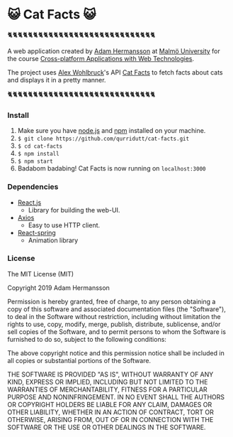 # 😺 Cat Facts 😺

🐈🐈🐈🐈🐈🐈🐈🐈🐈🐈🐈🐈🐈🐈🐈🐈🐈🐈🐈🐈🐈🐈🐈🐈🐈🐈🐈🐈🐈

A web application created by [Adam Hermansson](https://github.com/qurridutt) at [Malmö University](https://mau.se/) for the course [Cross-platform Applications with Web Technologies](https://edu.mah.se/en/Course/DA355A).

The project uses [Alex Wohlbruck](https://github.com/alexwohlbruck)'s API [Cat Facts](https://github.com/alexwohlbruck/cat-facts) to fetch facts about cats and displays it in a pretty manner.

🐈🐈🐈🐈🐈🐈🐈🐈🐈🐈🐈🐈🐈🐈🐈🐈🐈🐈🐈🐈🐈🐈🐈🐈🐈🐈🐈🐈🐈

### Install

1. Make sure you have [node.js](https://nodejs.org/en/) and [npm](https://www.npmjs.com/get-npm) installed on your machine.
2. `$ git clone https://github.com/qurridutt/cat-facts.git`
3. `$ cd cat-facts`
4. `$ npm install`
5. `$ npm start`
6. Badabom badabing! Cat Facts is now running on `localhost:3000`

### Dependencies

* [React.js](https://reactjs.org/)
  * Library for building the web-UI.
* [Axios](https://github.com/axios/axios)
  * Easy to use HTTP client.
* [React-spring](https://www.react-spring.io/)
  * Animation library

### License

The MIT License (MIT)

Copyright 2019 Adam Hermansson

Permission is hereby granted, free of charge, to any person obtaining a copy of this software and associated documentation files (the "Software"), to deal in the Software without restriction, including without limitation the rights to use, copy, modify, merge, publish, distribute, sublicense, and/or sell copies of the Software, and to permit persons to whom the Software is furnished to do so, subject to the following conditions:

The above copyright notice and this permission notice shall be included in all copies or substantial portions of the Software.

THE SOFTWARE IS PROVIDED "AS IS", WITHOUT WARRANTY OF ANY KIND, EXPRESS OR IMPLIED, INCLUDING BUT NOT LIMITED TO THE WARRANTIES OF MERCHANTABILITY, FITNESS FOR A PARTICULAR PURPOSE AND NONINFRINGEMENT. IN NO EVENT SHALL THE AUTHORS OR COPYRIGHT HOLDERS BE LIABLE FOR ANY CLAIM, DAMAGES OR OTHER LIABILITY, WHETHER IN AN ACTION OF CONTRACT, TORT OR OTHERWISE, ARISING FROM, OUT OF OR IN CONNECTION WITH THE SOFTWARE OR THE USE OR OTHER DEALINGS IN THE SOFTWARE.